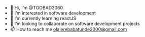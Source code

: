 - 👋 Hi, I’m @TOOBAD3060
- 👀 I’m interested in software development
- 🌱 I’m currently learning reactJS 
- 💞️ I’m looking to collaborate on software development projects 
- 📫 How to reach me olalerebabatunde2000@gmail.com
<!---
TOOBAD3060/TOOBAD3060 is a ✨ special ✨ repository because its `README.md` (this file) appears on your GitHub profile.
You can click the Preview link to take a look at your changes.
--->
